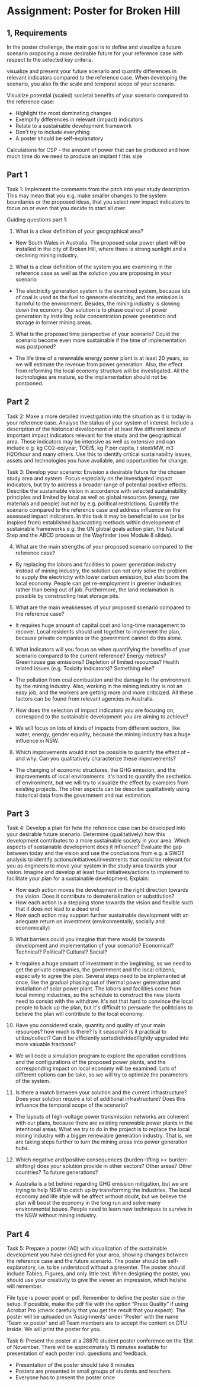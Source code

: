 

# Assignment: Poster for Broken Hill

## 1, Requirements

In the poster challenge, the main goal is to define and visualize a future scenario proposing a more desirable future for your reference case with respect to the selected key criteria.

visualize and present your future scenario and quantify
differences in relevant indicators compared to the reference case. When developing the scenario, you also fix the scale and temporal scope of your scenario.

Visualize potential (scaled) societal benefits of your scenario
compared to the reference case:
- Highlight the most dominating changes
- Exemplify differences in relevant (impact) indicators
- Relate to a sustainable development framework
- Don’t try to include everything
- A poster should be self-explanatory

Calculations for CSP - the amount of power that can be produced and how much time do we need to produce an implant f this size

## Part 1

Task 1: Implement the comments from the pitch into your study description. This may mean that you e.g. make smaller changes to the system boundaries or the proposed ideas, that you select new impact indicators to focus on or even that you decide to start all over.

Guiding questions part 1:

1. What is a clear definition of your geographical area?
- New South Wales in Australia. The proposed solar power plant will be installed in the city of Broken Hill, where there is strong sunlight and a declining mining industry.

2. What is a clear definition of the system you are examining in the reference case as well as the solution you are proposing in your scenario
- The electricity generation system is the examined system, because lots of coal is used as the fuel to generate electricity, and the emission is harmful to the environment. Besides, the mining industry is slowing down the economy. Our solution is to phase coal out of power generation by installing solar concentration power generation and storage in former mining areas.

3. What is the proposed time perspective of your scenario? Could the scenario become even more sustainable if the time of implementation was postponed?
- The life time of a renewable energy power plant is at least 20 years, so we will estimate the revenue from power generation. Also, the effect from reforming the local economy structure will be investigated. All the technologies are mature, so the implementation should not be postponed.

## Part 2

Task 2: Make a more detailed investigation into the situation as it is today in your reference case. Analyse the status of your system of interest. Include a description of the historical development of at least five different kinds of important impact indicators relevant for the study and the geographical area. These indicators may be intensive as well as extensive and can include e.g. kg CO2-eq/year, TOE/$, kg P per capita, t steel/MW, m3 H2O/hour and many others. Use this to identify critical sustainability issues, assets and technologies you have available, and opportunities for change.

Task 3: Develop your scenario: Envision a desirable future for the chosen study area and system. Focus especially on the investigated impact indicators, but try to address a broader range of potential positive effects. Describe the sustainable vision in accordance with selected sustainability principles and limited by local as well as global resources (energy, raw materials and people) but not by e.g. political restrictions. Quantify the scenario compared to the reference case and address influence on the assessed impact indicators. In this task it may be beneficial to use (or be inspired from) established backcasting methods within development of sustainable frameworks e.g. the UN global goals action plan, the Natural Step and the ABCD process or the Wayfinder (see Module 8 slides).

4. What are the main strengths of your proposed scenario compared to the reference case?
- By replacing the labors and facilities to power generation industry instead of mining industry, the solution can not only solve the problem to supply the electricity with lower carbon emission, but also boom the local economy. People can get re-employment in greener industries rather than being out of job. Furthermore, the land reclamation is possible by constructing heat storage pits.

5. What are the main weaknesses of your proposed scenario compared to the reference case?
- It requires huge amount of capital cost and long-time management to recover. Local residents should unit together to implement the plan, because private companies or the government cannot do this alone.

6. What indicators will you focus on when quantifying the benefits of your scenario compared to the current reference? Energy metrics? Greenhouse gas emissions? Depletion of limited resources? Health related issues (e.g. Toxicity indicators)? Something else?
- The pollution from coal combustion and the damage to the environment by the mining industry. Also, working in the mining industry is not an easy job, and the workers are getting more and more criticized. All these factors can be found from relevant agencies in Australia.

7. How does the selection of impact indicators you are focusing on, correspond to the sustainable development you are aiming to achieve?
- We will focus on lots of kinds of impacts from different sectors, like water, energy, gender equality, because the mining industry has a huge influence in NSW.

8. Which improvements would it not be possible to quantify the effect of – and why. Can you qualitatively characterize these improvements?
- The changing of economic structures, the GHG emission, and the improvements of local environments. It's hard to quantify the aesthetics of environment, but we will try to visualize the effect by examples from existing projects. The other aspects can be describe qualitatively using historical data from the government and our estimation.

## Part 3

Task 4: Develop a plan for how the reference case can be developed into your desirable future scenario. Determine (qualitatively) how this development contributes to a more sustainable society in your area. Which aspects of sustainable development does it influence? Evaluate the gap between today and the vision and use the conclusions from e.g. a SWOT analysis to identify actions/initiatives/investments that could be relevant for you as engineers to move your system in the study area towards your vision. Imagine and develop at least four initiatives/actions to implement to facilitate your plan for a sustainable development. Explain:

- How each action moves the development in the right direction towards the vision. Does it contribute to dematerialization or substitution?
- How each action is a stepping stone towards the vision and flexible such that it does not lead to a dead end
- How each action may support further sustainable development with an adequate return on investment (environmentally, socially and economically)

9. What barriers could you imagine that there would be towards development and implementation of your scenario? Economical? Technical? Political? Cultural? Social?
- It requires a huge amount of investment in the beginning, so we need to get the private companies, the government and the local citizens, especially to agree the plan. Several steps need to be implemented at once, like the gradual phasing out of thermal power generation and installation of solar power plant. The labors and facilities come from local mining industries, so the schedule to construct the new plants need to consist with the withdraw. It's not that hard to convince the local people to back up the plan, but it's difficult to persuade the politicians to believe the plan will contribute to the local economy.

10. Have you considered scale, quantity and quality of your main resources? how much is there? Is it seasonal? Is it practical to utilize/collect? Can it be efficiently sorted/divided/lightly upgraded into more valuable fractions?
- We will code a simulation program to explore the operation conditions and the configurations of the proposed power plants, and the corresponding impact on local economy will be examined. Lots of different options can be take, so we will try to optimize the parameters of the system.

11. Is there a match between your solution and the current infrastructure? Does your solution require a lot of additional infrastructure? Does this influence the temporal scope of the scenario?
- The layouts of high-voltage power transmission networks are coherent with our plans, because there are existing renewable power plants in the intentional areas. What we try to do in the project is to replace the local mining industry with a bigger renewable generation industry. That is, we are taking steps further to turn the mining areas into power generation hubs.

12. Which negative and/positive consequences (burden-lifting >< burden-shifting) does your solution provide in other sectors? Other areas? Other countries? To future generations?
- Australia is a bit behind regarding GHG emission mitigation, but we are trying to help NSW to catch up by transforming the industries. The local economy and life style will be affect without doubt, but we believe the plan will boost the economy in the long run and solve many environmental issues. People need to learn new techniques to survive in the NSW without mining industry.

## Part 4

Task 5: Prepare a poster (A0) with visualization of the sustainable development you have designed for your area, showing changes between the reference case and the future scenario. The poster should be self-explanatory, i.e. to be understood without a presenter. The poster should include Tables, Figures, and only little text. When designing the poster, you should use your creativity to give the viewer an impression, which he/she will remember.

File type is power point or pdf. Remember to define the poster size in the setup. If possible, make the pdf file with the option “Press Quality” if using Acrobat Pro (check carefully that you get the result that you expect). The poster will be uploaded on ‘Assignments’ under ‘Poster’ with the name ‘Team xx poster’ and all Team members are to accept the content on DTU Inside. We will print the poster for you.

Task 6: Present the poster at a 28870 student poster conference on the 13st of November. There will be approximately 15 minutes available for presentation of each poster incl. questions and feedback.

- Presentation of the poster should take 8 minutes
- Posters are presented in small groups of students and teachers
- Everyone has to present the poster once
